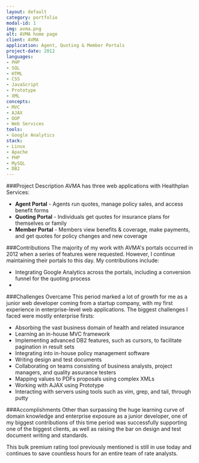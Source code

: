 ```yaml
---
layout: default
category: portfolio
modal-id: 1
img: avma.png
alt: AVMA home page
client: AVMA
application: Agent, Quoting & Member Portals
project-date: 2012
languages:
- PHP
- SQL
- HTML
- CSS
- JavaScript
- Prototype
- XML
concepts:
- MVC
- AJAX
- OOP
- Web Services
tools:
- Google Analytics
stack:
- Linux
- Apache
- PHP
- MySQL
- DB2
---
```


###Project Description
AVMA has three web applications with Healthplan Services:

- **Agent Portal** - Agents run quotes, manage policy sales, and access benefit forms
- **Quoting Portal** - Individuals get quotes for insurance plans for themselves or family
- **Member Portal** - Members view benefits & coverage, make payments, and get quotes for policy changes and new coverage

###Contributions
The majority of my work with AVMA's portals occurred in 2012 when a series of features were requested. However, I continue maintaining their portals to this day. My contributions include:

- Integrating Google Analytics across the portals, including a conversion funnel for the quoting process
- 


###Challenges Overcame
This period marked a lot of growth for me as a junior web developer coming from a startup company, with my first experience in enterprise-level web applications. The biggest challenges I faced were mostly enterprise firsts:

- Absorbing the vast business domain of health and related insurance
- Learning an in-house MVC framework
- Implementing advanced DB2 features, such as cursors, to facilitate pagination in result sets
- Integrating into in-house policy management software
- Writing design and test documents
- Collaborating on teams consisting of business analysts, project managers, and quality assurance testers
- Mapping values to PDFs proposals using complex XMLs
- Working with AJAX using Prototype
- Interacting with servers using tools such as vim, grep, and tail, through putty

###Accomplishments
Other than surpassing the huge learning curve of domain knowledge and enterprise exposure as a junior developer, one of my biggest contributions of this time period was successfully supporting one of the biggest clients, as well as raising the bar on design and test document writing and standards.

This bulk premium rating tool previously mentioned is still in use today and continues to save countless hours for an entire team of rate analysts.
